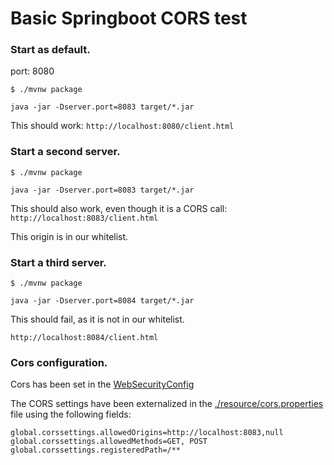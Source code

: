 # Basic Springboot CORS test

### Start as default.

port: 8080

`$ ./mvnw package`

`java -jar -Dserver.port=8083 target/*.jar`

This should work:  `http://localhost:8080/client.html`

### Start a second server.

`$ ./mvnw package`

`java -jar -Dserver.port=8083 target/*.jar`

This should also work, even though it is a CORS call:  `http://localhost:8083/client.html`

This origin is in our whitelist.


### Start a third server.

`$ ./mvnw package`

`java -jar -Dserver.port=8084 target/*.jar`

This should fail, as it is not in our whitelist.

`http://localhost:8084/client.html`





### Cors configuration.

Cors has been set in the [WebSecurityConfig](src/main/java/com/example/cors/config/WebSecurityConfig.java)

The CORS settings have been externalized in the [./resource/cors.properties](src/main/resources/cors.properties) file using the following fields:

```properties
global.corssettings.allowedOrigins=http://localhost:8083,null
global.corssettings.allowedMethods=GET, POST
global.corssettings.registeredPath=/**
```
